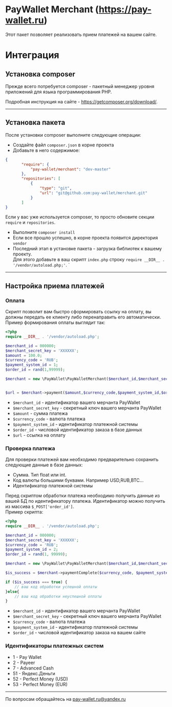 # PayWallet Merchant (https://pay-wallet.ru)

Этот пакет позволяет реализовать прием платежей на вашем сайте.

# Интеграция

## Установка composer
Прежде всего потребуется composer - пакетный менеджер уровня приложений для языка программирования PHP.
  
Подробная инструкция на сайте - https://getcomposer.org/download/.
___ 
## Установка пакета
После установки composer выполните следующие операции:
* Создайте файл `composer.json` в корне проекта
* Добавьте в него содержимое:
```json
{
       "require": {
           "pay-wallet/merchant": "dev-master"
       },
       "repositories": [
           {
               "type": "git",
               "url": "git@github.com:pay-wallet/merchant.git"
           }
       ]
}
```
Если у вас уже используется composer, то просто обновите секции `require` и `repositories`.
* Выполните `composer install`
* Если все прошло успешно, в корне проекта появится директория `vendor`
* Последний этап в установке пакета - загрузка библиотек к вашему проекту.  
Для этого добавьте в ваш скрипт `index.php` строку `require __DIR__ . '/vendor/autoload.php;'`.
`
___ 
## Настройка приема платежей
### Оплата
Скрипт позволит вам быстро сформировать ссылку на оплату, вы должны передать ее клиенту либо перенаправить его автоматически.
Пример формирования оплаты выглядит так:
```php
<?php
require __DIR__ . '/vendor/autoload.php';

$merchant_id = 000000;
$merchant_secret_key = 'XXXXXX';
$amount = 100.0;
$currency_code = 'RUB';
$payment_system_id = 1;
$order_id = rand(1,99999);

$merchant = new \PayWallet\PayWalletMerchant($merchant_id,$merchant_secret_key);


$url = $merchant->payment($amount,$currency_code,$payment_system_id,$order_id); 
```

* `$merchant_id` - идентификатор вашего мерчанта PayWallet
* `$merchant_secret_key` - секретный ключ вашего мерчанта PayWallet
* `$amount` - сумма платежа
* `$currency_code` - валюта платежа
* `$payment_system_id` - идентификатор платежной системы
* `$order_id` - числовой идентификатор заказа в базе данных
* `$url` - ссылка на оплату

### Проверка платежа

Для проверки платежей вам необходимо предварительно сохранить следующие данные в базе данных:
* Сумма. Тип float или int. 
* Код валюты большими буквами. Например USD,RUB,BTC...
* Идентификатор платежной системы


Перед скриптом обработки платежа необходимо получить данные из вашей БД по идентификатору платежа.
Идентификатор можно получить из массива `$_POST['order_id']`.  
Пример скрипта:
```php
<?php
require __DIR__ . '/vendor/autoload.php';

$merchant_id = 000000;
$merchant_secret_key = 'XXXXXX';
$currency_code = 'RUB';
$payment_system_id = 2;
$order_id = rand(1, 99999);

$merchant = new \PayWallet\PayWalletMerchant($merchant_id,$merchant_secret_key);

$is_success = $merchant->paymentComplete($currency_code, $payment_system_id, $order_id);

if ($is_success === true) {
    // ваш код обработки успешной оплаты
}else{
    // ваш код обработки неуспешной оплаты
}

```
* `$merchant_id` - идентификатор вашего мерчанта PayWallet
* `$merchant_secret_key` - секретный ключ вашего мерчанта PayWallet
* `$currency_code` - валюта платежа
* `$payment_system_id` - идентификатор платежной системы
* `$order_id` - числовой идентификатор заказа на вашем сайте


### Идентификаторы платежных систем
* 1 - Pay Wallet
* 2 - Payeer
* 7 - Advanced Cash	 
* 51 - Яндекс.Деньги
* 52 - Perfect Money (USD)
* 53 - Perfect Money (EUR)

___

По вопросам обращайтесь на pay-wallet.ru@yandex.ru
